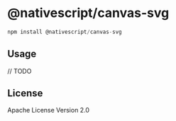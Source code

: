 # @nativescript/canvas-svg

```javascript
npm install @nativescript/canvas-svg
```

## Usage

// TODO

## License

Apache License Version 2.0
